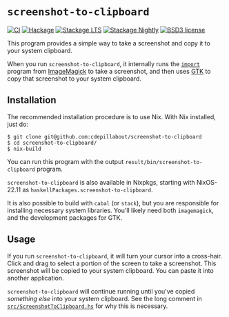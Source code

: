 
# `screenshot-to-clipboard`

[![CI](https://github.com/cdepillabout/screenshot-to-clipboard/actions/workflows/ci.yaml/badge.svg)](https://github.com/cdepillabout/screenshot-to-clipboard/actions/workflows/ci.yaml)
[![Hackage](https://img.shields.io/hackage/v/screenshot-to-clipboard.svg)](https://hackage.haskell.org/package/screenshot-to-clipboard)
[![Stackage LTS](http://stackage.org/package/screenshot-to-clipboard/badge/lts)](http://stackage.org/lts/package/screenshot-to-clipboard)
[![Stackage Nightly](http://stackage.org/package/screenshot-to-clipboard/badge/nightly)](http://stackage.org/nightly/package/screenshot-to-clipboard)
[![BSD3 license](https://img.shields.io/badge/license-BSD3-blue.svg)](./LICENSE)

This program provides a simple way to take a screenshot and copy it to your
system clipboard.

When you run `screenshot-to-clipboard`, it internally runs the
[`import`](https://imagemagick.org/script/import.php) program from
[ImageMagick](https://imagemagick.org) to take a screenshot, and then uses
[GTK](https://www.gtk.org/) to copy that screenshot to your system clipboard.

## Installation

The recommended installation procedure is to use Nix.  With Nix installed, just do:

```console
$ git clone git@github.com:cdepillabout/screenshot-to-clipboard
$ cd screenshot-to-clipboard/
$ nix-build
```

You can run this program with the output `result/bin/screenshot-to-clipboard` program.

`screenshot-to-clipboard` is also available in Nixpkgs, starting with
NixOS-22.11 as `haskellPackages.screenshot-to-clipboard`.

It is also possible to build with `cabal` (or `stack`), but you are responsible for
installing necessary system libraries.  You'll likely need both `imagemagick`,
and the development packages for GTK.

## Usage

If you run `screenshot-to-clipboard`, it will turn your cursor into a
cross-hair.  Click and drag to select a portion of the screen to take a
screenshot.  This screenshot will be copied to your system clipboard.  You can
paste it into another application.

`screenshot-to-clipboard` will continue running until you've copied _something
else_ into your system clipboard.  See the long comment in
[`src/ScreenshotToClipboard.hs`](./src/ScreenshotToClipboard.hs) for why this
is necessary.
